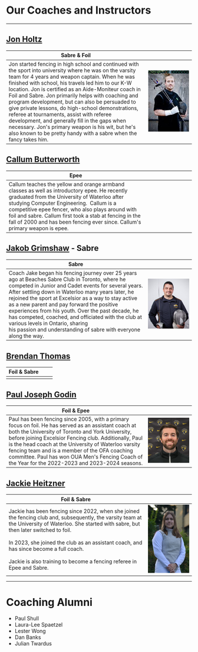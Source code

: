 # Our Coaches and Instructors

---

<style>
table {
  width: auto;
}
table th:first-of-type {
    width: 75%;
}
table th:nth-of-type(2) {
    width: 25%;
}
</style>
## [Jon Holtz](mailto:jon@excelsiorfencing.ca)

| Sabre & Foil                                                                                                                                                                                                                                                                                                                                                                                                                                                                                                                                                                                                                                                  |                                                          |
| ------------------------------------------------------------------------------------------------------------------------------------------------------------------------------------------------------------------------------------------------------------------------------------------------------------------------------------------------------------------------------------------------------------------------------------------------------------------------------------------------------------------------------------------------------------------------------------------------------------------------------------------------------------- | -------------------------------------------------------- |
| Jon started fencing in high school and continued with the sport into university where he was on the varsity team for 4 years and weapon captain. When he was finished with school, his travels led him to our K-W location. Jon is certified as an Aide-Moniteur coach in Foil and Sabre. Jon primarily helps with coaching and program development, but can also be persuaded to give private lessons, do high-school demonstrations, referee at tournaments, assist with referee development, and generally fill in the gaps when necessary. Jon's primary weapon is his wit, but he's also known to be pretty handy with a sabre when the fancy takes him. | [![jon](images/coaches/jon.jpg)](images/coaches/jon.jpg) |

## [Callum Butterworth](mailto:callum@excelsiorfencing.ca)

| Epee                                                                                                                                                                                                                                                                                                                                                                                     |     |
| ---------------------------------------------------------------------------------------------------------------------------------------------------------------------------------------------------------------------------------------------------------------------------------------------------------------------------------------------------------------------------------------- | --- |
| Callum teaches the yellow and orange armband classes as well as introductory epee. He recently graduated from the University of Waterloo after studying Computer Engineering.  Callum is a competitive epee fencer, who also plays around with foil and sabre. Callum first took a stab at fencing in the fall of 2000 and has been fencing ever since. Callum's primary weapon is epee. |     |

## [Jakob Grimshaw](mailto:jake@excelsiorfencing.ca) - Sabre

| Sabre                                                                                                                                                                                                                                                                                                                                                                                                                                                                                                                                 |                                                                                               |
| ------------------------------------------------------------------------------------------------------------------------------------------------------------------------------------------------------------------------------------------------------------------------------------------------------------------------------------------------------------------------------------------------------------------------------------------------------------------------------------------------------------------------------------- | --------------------------------------------------------------------------------------------- |
| Coach Jake began his fencing journey over 25 years ago at Beaches Sabre Club in Toronto, where he competed in Junior and Cadet events for several years. After settling down in Waterloo many years later, he rejoined the sport at Excelsior as a way to stay active as a new parent and pay forward the positive experiences from his youth. Over the past decade, he has competed, coached, and officiated with the club at various levels in Ontario, sharing his passion and understanding of sabre with everyone along the way. | [![Jacob_Grimshaw.png](images/coaches/Jacob_Grimshaw.png)](images/coaches/Jacob_Grimshaw.png) |

## [Brendan Thomas](mailto:brendan@excelsiorfencing.ca)

| Foil & Sabre |     |
| ------------ | --- |
|              |     |

## [Paul Joseph Godin](mailto:paul.joseph.godin@gmail.com)

| Foil & Epee                                                                                                                                                                                                                                                                                                                                                                                                                        |                                                                                   |
| ---------------------------------------------------------------------------------------------------------------------------------------------------------------------------------------------------------------------------------------------------------------------------------------------------------------------------------------------------------------------------------------------------------------------------------- | --------------------------------------------------------------------------------- |
| Paul has been fencing since 2005, with a primary focus on foil. He has served as an assistant coach at both the University of Toronto and York University, before joining Excelsior Fencing club. Additionally, Paul is the head coach at the University of Waterloo varsity fencing team and is a member of the OFA coaching committee. Paul has won OUA Men's Fencing Coach of the Year for the 2022-2023 and 2023-2024 seasons. | [![Paul_Godin.png](images/coaches/Paul_Godin.png)](images/coaches/Paul_Godin.png) |

## [Jackie Heitzner](mailto:jackieheitzner1414@gmail.com)

| Foil & Sabre                                                                                                                                                                                                                                                                                                                                                                 |                                                                                                  |
| ---------------------------------------------------------------------------------------------------------------------------------------------------------------------------------------------------------------------------------------------------------------------------------------------------------------------------------------------------------------------------- | ------------------------------------------------------------------------------------------------ |
| Jackie has been fencing since 2022, when she joined the fencing club and, subsequently, the varsity team at the University of Waterloo. She started with sabre, but then later switched to foil.<br><br>In 2023, she joined the club as an assistant coach, and has since become a full coach.<br><br>Jackie is also training to become a fencing referee in Epee and Sabre. | [![Jackie_Heitzner.png](images/coaches/Jackie_Heitzner.png)](images/coaches/Jackie_Heitzner.png) |

---

# Coaching Alumni

- Paul Shull  
- Laura-Lee Spaetzel  
- Lester Wong  
- Dan Banks  
- Julian Twardus
